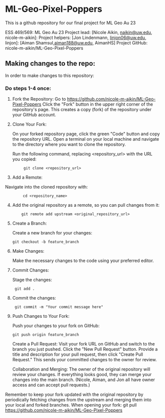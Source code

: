 # ML-Geo-Pixel-Poppers
This is a github repository for our final project for ML Geo Au 23

ESS 469/569: ML Geo Au 23
Project lead: [Nicole Aikin, naikin@uw.edu, nicole-m-aikin]:
Project helpers: [Jon Lindenmann, linjon06@uw.edu, linjon]: [Aiman Shamsul,aiman188@uw.edu, AimanHS]
Project GitHub: nicole-m-aikin/ML-Geo-Pixel-Poppers


## Making changes to the repo:

In order to make changes to this repository:
### Do steps 1-4 once:
1. Fork the Repository:
        Go to https://github.com/nicole-m-aikin/ML-Geo-Pixel-Poppers
        Click the "Fork" button in the upper right corner of the repository's page. This creates a copy (fork) of the repository under your GitHub account.

2. Clone Your Fork:

   On your forked repository page, click the green "Code" button and copy the repository URL.
   Open a terminal on your local machine and navigate to the directory where you want to clone the repository.

   Run the following command, replacing <repository_url> with the URL you copied:

            git clone <repository_url>

3. Add a Remote:

  Navigate into the cloned repository with:

            cd <repository_name>

4. Add the original repository as a remote, so you can pull changes from it:

           git remote add upstream <original_repository_url>



6. Create a Branch:

    Create a new branch for your changes:

       git checkout -b feature_branch

7. Make Changes:

    Make the necessary changes to the code using your preferred editor.

8. Commit Changes:

    Stage the changes:

        git add .

9. Commit the changes:

        git commit -m "Your commit message here"

10. Push Changes to Your Fork:

    Push your changes to your fork on GitHub:

        git push origin feature_branch

    Create a Pull Request:
        Visit your fork URL on GitHub and switch to the branch you just pushed.
        Click the "New Pull Request" button.
        Provide a title and description for your pull request, then click "Create Pull Request."
       This sends your committed changes to the owner for review. 

    Collaboration and Merging:
        The owner of the original repository will review your changes.
        If everything looks good, they can merge your changes into the main branch. (Nicole, Aiman, and Jon all have owner access and can          accept pull requests.)

Remember to keep your fork updated with the original repository by periodically fetching changes from the upstream and merging them into your local and forked branches.
        When opening your fork:
                git pull https://github.com/nicole-m-aikin/ML-Geo-Pixel-Poppers
